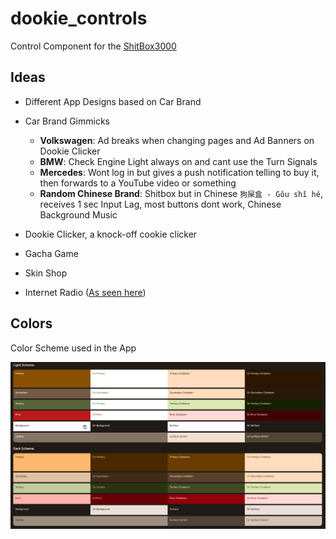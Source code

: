 # dookie_controls

Control Component for the [ShitBox3000](https://github.com/ArneH666/shitbox-3000)

## Ideas
- Different App Designs based on Car Brand
- Car Brand Gimmicks
    - __Volkswagen__: Ad breaks when changing pages and Ad Banners on Dookie Clicker
    - __BMW__: Check Engine Light always on and cant use the Turn Signals
    - __Mercedes__: Wont log in but gives a push notification telling to buy it, then forwards to a YouTube video or something
    - __Random Chinese Brand__: Shitbox but in Chinese `狗屎盒 - Gǒu shǐ hé`, receives 1 sec Input Lag, most buttons dont work, Chinese Background Music

- Dookie Clicker, a knock-off cookie clicker  
- Gacha Game
- Skin Shop
- Internet Radio ([As seen here](https://pub.dev/packages/flutter_radio_player/example))


## Colors
Color Scheme used in the App

![Fortnite](assets/color_pallet.png)

